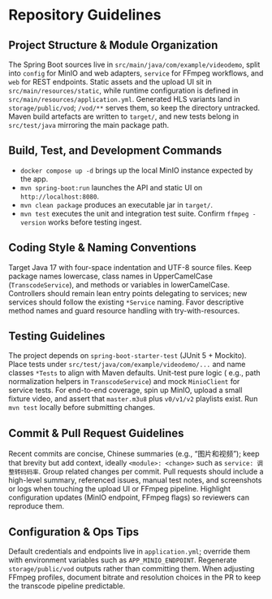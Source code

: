 # Repository Guidelines

## Project Structure & Module Organization

The Spring Boot sources live in `src/main/java/com/example/videodemo`, split into `config` for MinIO and web adapters,
`service` for FFmpeg workflows, and `web` for REST endpoints. Static assets and the upload UI sit in
`src/main/resources/static`, while runtime configuration is defined in `src/main/resources/application.yml`. Generated
HLS variants land in `storage/public/vod`; `/vod/**` serves them, so keep the directory untracked. Maven build artefacts
are written to `target/`, and new tests belong in `src/test/java` mirroring the main package path.

## Build, Test, and Development Commands

- `docker compose up -d` brings up the local MinIO instance expected by the app.
- `mvn spring-boot:run` launches the API and static UI on `http://localhost:8080`.
- `mvn clean package` produces an executable jar in `target/`.
- `mvn test` executes the unit and integration test suite.
  Confirm `ffmpeg -version` works before testing ingest.

## Coding Style & Naming Conventions

Target Java 17 with four-space indentation and UTF-8 source files. Keep package names lowercase, class names in
UpperCamelCase (`TranscodeService`), and methods or variables in lowerCamelCase. Controllers should remain lean entry
points delegating to services; new services should follow the existing `*Service` naming. Favor descriptive method names
and guard resource handling with try-with-resources.

## Testing Guidelines

The project depends on `spring-boot-starter-test` (JUnit 5 + Mockito). Place tests under
`src/test/java/com/example/videodemo/...` and name classes `*Tests` to align with Maven defaults. Unit-test pure logic (
e.g., path normalization helpers in `TranscodeService`) and mock `MinioClient` for service tests. For end-to-end
coverage, spin up MinIO, upload a small fixture video, and assert that `master.m3u8` plus `v0/v1/v2` playlists exist.
Run `mvn test` locally before submitting changes.

## Commit & Pull Request Guidelines

Recent commits are concise, Chinese summaries (e.g., “图片和视频”); keep that brevity but add context, ideally
`<module>: <change>` such as `service: 调整转码码率`. Group related changes per commit. Pull requests should include a
high-level summary, referenced issues, manual test notes, and screenshots or logs when touching the upload UI or FFmpeg
pipeline. Highlight configuration updates (MinIO endpoint, FFmpeg flags) so reviewers can reproduce them.

## Configuration & Ops Tips

Default credentials and endpoints live in `application.yml`; override them with environment variables such as
`APP_MINIO_ENDPOINT`. Regenerate `storage/public/vod` outputs rather than committing them. When adjusting FFmpeg
profiles, document bitrate and resolution choices in the PR to keep the transcode pipeline predictable.
